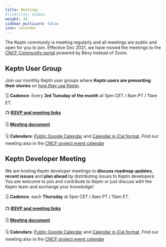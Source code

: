 ```yaml
---
title: Meetings
#linktitle: Videos
weight: 20
sidebar_multicard: false
icon: calendar
---
```


The Keptn community is meeting regularly and all meetings are public and open for you to join.
Effective Dec 2021, we have moved the meetings to the [CNCF Community portal](https://community.cncf.io/keptn-community/) powered by Bevy instead of Zoom.

## Keptn User Group

Join our monthly Keptn user groups where **Keptn users are presenting their stories** on [how they use Keptn](https://www.youtube.com/playlist?list=PL6i801Rjt9DZJ4fqPNW_jcHT_lJymo2Xu).

🗓️ **Cadence**: Every **3rd Tuesday of the month** at 5pm CET / 8am PT / 11am ET.

📺 [**RSVP and meeting links**](https://community.cncf.io/keptn-community/)

🗒️ [**Meeting document**](https://docs.google.com/document/d/1Om9pj16hGKP_w2vUaH-7Cp0ffEIj-Oe3IezeVCpFYAM/edit)

🗓️ **Calendars**: [Public Google Calendar](https://calendar.google.com/calendar/embed?src=dynatrace.com_abjrh1ukf18ih477tb1ekag2ag%40group.calendar.google.com) and [Calendar in iCal format](https://calendar.google.com/calendar/ical/dynatrace.com_abjrh1ukf18ih477tb1ekag2ag%40group.calendar.google.com/public/basic.ics). Find our meeting also in the [CNCF project event calendar](https://www.cncf.io/calendar/)

## Keptn Developer Meeting

We are hosting Keptn developer meetings to **discuss roadmap updates**, **recent issues** and **plan ahead** by distributing issues to Keptn developers. You are welcome to join and contribute to Keptn or just discuss with the Keptn team and exchange your knowledge!

🗓️ **Cadence**: each **Thursday** at 5pm CET / 8am PT / 11am ET.

📺 [**RSVP and meeting links**](https://community.cncf.io/keptn-community/)

🗒️ [**Meeting document**](https://tinyurl.com/keptn-meeting-notes)

🗓️ **Calendars**: [Public Google Calendar](https://calendar.google.com/calendar/embed?src=dynatrace.com_abjrh1ukf18ih477tb1ekag2ag%40group.calendar.google.com) and [Calendar in iCal format](https://calendar.google.com/calendar/ical/dynatrace.com_abjrh1ukf18ih477tb1ekag2ag%40group.calendar.google.com/public/basic.ics). Find our meeting also in the [CNCF project event calendar](https://www.cncf.io/calendar/)
